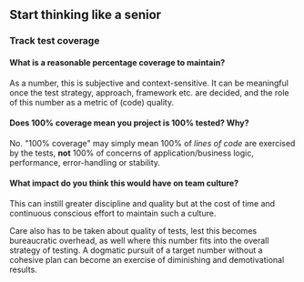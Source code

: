 ## Start thinking like a senior

### Track test coverage

#### What is a reasonable percentage coverage to maintain?
As a number, this is subjective and context-sensitive. It can be meaningful once the test strategy, approach, framework etc. are decided, and the role of this number as a metric of (code) quality.

#### Does 100% coverage mean you project is 100% tested? Why?
No. "100% coverage" may simply mean 100% of _lines of code_ are exercised by the tests, **not** 100% of concerns of application/business logic, performance, error-handling or stability.

#### What impact do you think this would have on team culture?
This can instill greater discipline and quality but at the cost of time and continuous conscious effort to maintain such a culture.

Care also has to be taken about quality of tests, lest this becomes bureaucratic overhead, as well where this number fits into the overall strategy of testing. A dogmatic pursuit of a target number without a cohesive plan can become an exercise of diminishing and demotivational results.
